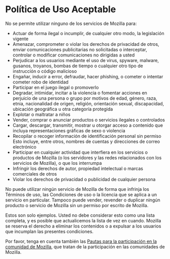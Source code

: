 # Política de Uso Aceptable

No se permite utilizar ninguno de los servicios de Mozilla para:

* Actuar de forma ilegal o incumplir, de cualquier otro modo, la legislación vigente
* Amenazar, comprometer o violar los derechos de privacidad de otros, enviar comunicaciones publicitarias no solicitadas o interceptar, controlar o modificar comunicaciones no dirigidas a usted
* Perjudicar a los usuarios mediante el uso de virus, spyware, malware, gusanos, troyanos, bombas de tiempo o cualquier otro tipo de instrucción o código malicioso
* Engañar, inducir a error, defraudar, hacer phishing, o cometer o intentar cometer robo de identidad
* Participar en el juego ilegal o promoverlo
* Degradar, intimidar, incitar a la violencia o fomentar acciones en perjuicio de una persona o grupo por motivos de edad, género, raza, etnia, nacionalidad de origen, religión, orientación sexual, discapacidad, ubicación geográfica u otra categoría protegida
* Explotar o maltratar a niños
* Vender, comprar o anunciar productos o servicios ilegales o controlados
* Cargar, descargar, transmitir, mostrar u otorgar acceso a contenido que incluya representaciones gráficas de sexo o violencia
* Recopilar o recoger información de identificación personal sin permiso Esto incluye, entre otros, nombres de cuentas y direcciones de correo electrónico
* Participar en cualquier actividad que interfiera en los servicios o productos de Mozilla (o los servidores y las redes relacionados con los servicios de Mozilla), o que los interrumpa
* Infringir los derechos de autor, propiedad intelectual o marcas comerciales de otros
* Violar los derechos de privacidad o publicidad de cualquier persona

No puede utilizar ningún servicio de Mozilla de forma que infrinja los Términos de uso, las Condiciones de uso o la licencia que se aplica a un servicio en particular. Tampoco puede vender, revender o duplicar ningún producto o servicio de Mozilla sin un permiso por escrito de Mozilla.

Estos son solo ejemplos. Usted no debe considerar esto como una lista completa, y es posible que actualicemos la lista de vez en cuando. Mozilla se reserva el derecho a eliminar los contenidos o a expulsar a los usuarios que incumplan las presentes condiciones.

Por favor, tenga en cuenta también las [Pautas para la participación en la comunidad de Mozilla](https://www.mozilla.org/about/governance/policies/participation/), que tratan de la participación en las comunidades de Mozilla.
